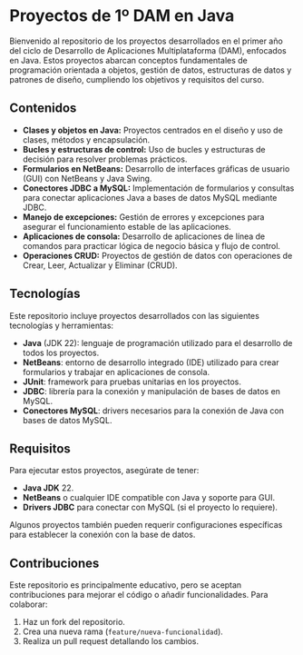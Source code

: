 
# Proyectos de 1º DAM en Java

Bienvenido al repositorio de los proyectos desarrollados en el primer año del ciclo de Desarrollo de Aplicaciones Multiplataforma (DAM), enfocados en Java. Estos proyectos abarcan conceptos fundamentales de programación orientada a objetos, gestión de datos, estructuras de datos y patrones de diseño, cumpliendo los objetivos y requisitos del curso.

## Contenidos

- **Clases y objetos en Java:** Proyectos centrados en el diseño y uso de clases, métodos y encapsulación.
- **Bucles y estructuras de control:** Uso de bucles y estructuras de decisión para resolver problemas prácticos.
- **Formularios en NetBeans:** Desarrollo de interfaces gráficas de usuario (GUI) con NetBeans y Java Swing.
- **Conectores JDBC a MySQL:** Implementación de formularios y consultas para conectar aplicaciones Java a bases de datos MySQL mediante JDBC.
- **Manejo de excepciones:** Gestión de errores y excepciones para asegurar el funcionamiento estable de las aplicaciones.
- **Aplicaciones de consola:** Desarrollo de aplicaciones de línea de comandos para practicar lógica de negocio básica y flujo de control.
- **Operaciones CRUD:** Proyectos de gestión de datos con operaciones de Crear, Leer, Actualizar y Eliminar (CRUD).

## Tecnologías

Este repositorio incluye proyectos desarrollados con las siguientes tecnologías y herramientas:

- **Java** (JDK 22): lenguaje de programación utilizado para el desarrollo de todos los proyectos.
- **NetBeans**: entorno de desarrollo integrado (IDE) utilizado para crear formularios y trabajar en aplicaciones de consola.
- **JUnit**: framework para pruebas unitarias en los proyectos.
- **JDBC**: librería para la conexión y manipulación de bases de datos en MySQL.
- **Conectores MySQL**: drivers necesarios para la conexión de Java con bases de datos MySQL.

## Requisitos

Para ejecutar estos proyectos, asegúrate de tener:

- **Java JDK** 22.
- **NetBeans** o cualquier IDE compatible con Java y soporte para GUI.
- **Drivers JDBC** para conectar con MySQL (si el proyecto lo requiere).

Algunos proyectos también pueden requerir configuraciones específicas para establecer la conexión con la base de datos.

## Contribuciones

Este repositorio es principalmente educativo, pero se aceptan contribuciones para mejorar el código o añadir funcionalidades. Para colaborar:

1. Haz un fork del repositorio.
2. Crea una nueva rama (`feature/nueva-funcionalidad`).
3. Realiza un pull request detallando los cambios.
